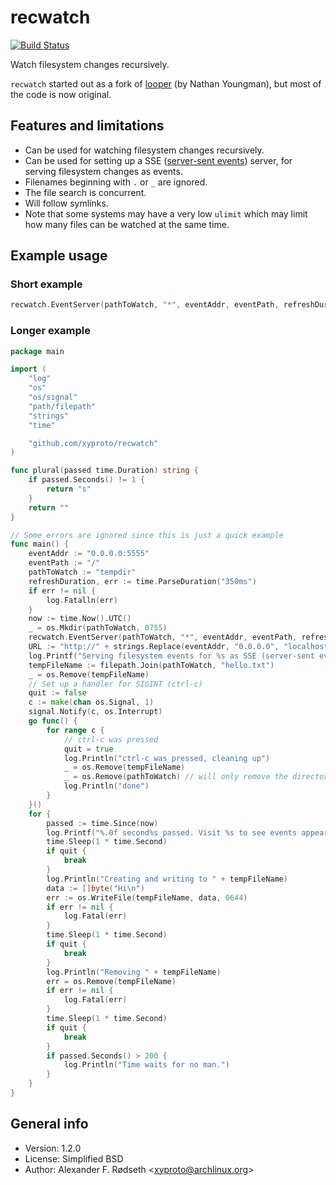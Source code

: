 # recwatch

[![Build Status](https://travis-ci.com/xyproto/recwatch.svg?branch=master)](https://travis-ci.com/xyproto/recwatch)

Watch filesystem changes recursively.

`recwatch` started out as a fork of [looper](https://github.com/nathany/looper) (by Nathan Youngman), but most of the code is now original.

## Features and limitations

* Can be used for watching filesystem changes recursively.
* Can be used for setting up a SSE ([server-sent events](https://en.wikipedia.org/wiki/Server-sent_events)) server, for serving filesystem changes as events.
* Filenames beginning with `.` or `_` are ignored.
* The file search is concurrent.
* Will follow symlinks.
* Note that some systems may have a very low `ulimit` which may limit how many files can be watched at the same time.

## Example usage

### Short example

```go
recwatch.EventServer(pathToWatch, "*", eventAddr, eventPath, refreshDuration)
```

### Longer example

```go
package main

import (
    "log"
    "os"
    "os/signal"
    "path/filepath"
    "strings"
    "time"

    "github.com/xyproto/recwatch"
)

func plural(passed time.Duration) string {
    if passed.Seconds() != 1 {
        return "s"
    }
    return ""
}

// Some errors are ignored since this is just a quick example
func main() {
    eventAddr := "0.0.0.0:5555"
    eventPath := "/"
    pathToWatch := "tempdir"
    refreshDuration, err := time.ParseDuration("350ms")
    if err != nil {
        log.Fatalln(err)
    }
    now := time.Now().UTC()
    _ = os.Mkdir(pathToWatch, 0755)
    recwatch.EventServer(pathToWatch, "*", eventAddr, eventPath, refreshDuration)
    URL := "http://" + strings.Replace(eventAddr, "0.0.0.0", "localhost", 1) + eventPath
    log.Printf("Serving filesystem events for %s as SSE (server-sent events) on %s\n", pathToWatch, URL)
    tempFileName := filepath.Join(pathToWatch, "hello.txt")
    _ = os.Remove(tempFileName)
    // Set up a handler for SIGINT (ctrl-c)
    quit := false
    c := make(chan os.Signal, 1)
    signal.Notify(c, os.Interrupt)
    go func() {
        for range c {
            // ctrl-c was pressed
            quit = true
            log.Println("ctrl-c was pressed, cleaning up")
            _ = os.Remove(tempFileName)
            _ = os.Remove(pathToWatch) // will only remove the directory if it's empty
            log.Println("done")
        }
    }()
    for {
        passed := time.Since(now)
        log.Printf("%.0f second%s passed. Visit %s to see events appear.\n", passed.Seconds(), plural(passed), URL)
        time.Sleep(1 * time.Second)
        if quit {
            break
        }
        log.Println("Creating and writing to " + tempFileName)
        data := []byte("Hi\n")
        err := os.WriteFile(tempFileName, data, 0644)
        if err != nil {
            log.Fatal(err)
        }
        time.Sleep(1 * time.Second)
        if quit {
            break
        }
        log.Println("Removing " + tempFileName)
        err = os.Remove(tempFileName)
        if err != nil {
            log.Fatal(err)
        }
        time.Sleep(1 * time.Second)
        if quit {
            break
        }
        if passed.Seconds() > 200 {
            log.Println("Time waits for no man.")
        }
    }
}
```

## General info

* Version: 1.2.0
* License: Simplified BSD
* Author: Alexander F. Rødseth &lt;xyproto@archlinux.org&gt;
